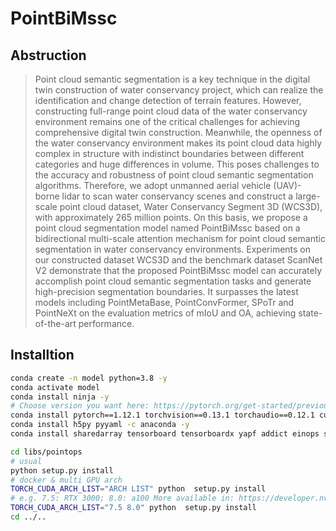 # PointBiMssc
## Abstruction

> Point cloud semantic segmentation is a key technique in the digital twin construction of water conservancy project, which can realize the identification and change detection of terrain features. However, constructing full-range point cloud data of the water conservancy environment remains one of the critical challenges for achieving comprehensive digital twin construction. Meanwhile, the openness of the water conservancy environment makes its point cloud data highly complex in structure with indistinct boundaries between different categories and huge differences in volume. This poses challenges to the accuracy and robustness of point cloud semantic segmentation algorithms. Therefore, we adopt unmanned aerial vehicle (UAV)-borne lidar to scan water conservancy scenes and construct a large-scale point cloud dataset, Water Conservancy Segment 3D (WCS3D), with approximately 265 million points. On this basis, we propose a point cloud segmentation model named PointBiMssc based on a bidirectional multi-scale attention mechanism for point cloud semantic segmentation in water conservancy environments. Experiments on our constructed dataset WCS3D and the benchmark dataset ScanNet V2 demonstrate that the proposed PointBiMssc model can accurately accomplish point cloud semantic segmentation tasks and generate high-precision segmentation boundaries. It surpasses the latest models including PointMetaBase, PointConvFormer, SPoTr and PointNeXt on the evaluation metrics of mIoU and OA, achieving state-of-the-art performance.

## Installtion

```bash
conda create -n model python=3.8 -y
conda activate model
conda install ninja -y
# Choose version you want here: https://pytorch.org/get-started/previous-versions/
conda install pytorch==1.12.1 torchvision==0.13.1 torchaudio==0.12.1 cudatoolkit=11.3 -c pytorch -y
conda install h5py pyyaml -c anaconda -y
conda install sharedarray tensorboard tensorboardx yapf addict einops scipy plyfile termcolor timm -c conda-

cd libs/pointops
# usual
python setup.py install
# docker & multi GPU arch
TORCH_CUDA_ARCH_LIST="ARCH LIST" python  setup.py install
# e.g. 7.5: RTX 3000; 8.0: a100 More available in: https://developer.nvidia.com/cuda-gpus
TORCH_CUDA_ARCH_LIST="7.5 8.0" python  setup.py install
cd ../..

```

